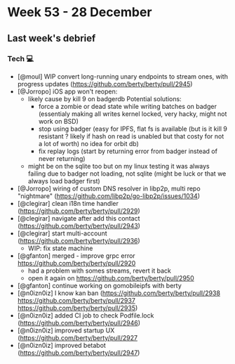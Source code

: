 # Week 53 - 28 December

## Last week's debrief

### Tech :computer:

* [@moul] WIP convert long-running unary endpoints to stream ones, with progress updates (https://github.com/berty/berty/pull/2945)
* [@Jorropo] iOS app won't reopen:
    * likely cause by kill 9 on badgerdb
    Potential solutions:
        * force a zombie or dead state while writing batches on badger (essentialy making all writes kernel locked, very hacky, might not work on BSD)
        * stop using badger (easy for IPFS, flat fs is available (but is it kill 9 resistant ? likely if hash on read is unabled but that costy for not a lot of worth) no idea for orbit db)
        * fix replay logs (start by returning error from badger instead of never returning)
    * might be on the sqlite too but on my linux testing it was always failing due to badger not loading, not sqlite (might be luck or that we always load badger first)
* [@Jorropo] wiring of custom DNS resolver in libp2p, multi repo "nightmare" (https://github.com/libp2p/go-libp2p/issues/1034)
* [@clegirar] clean i18n time handler (https://github.com/berty/berty/pull/2929)
* [@clegirar] navigate after add this contact (https://github.com/berty/berty/pull/2943)
* [@clegirar] start multi-account (https://github.com/berty/berty/pull/2936)
    * WIP: fix state machine
* [@gfanton] merged - improve grpc error https://github.com/berty/berty/pull/2920
    * had a problem with somes streams, revert it back
    * open it again on https://github.com/berty/berty/pull/2950
* [@gfanton] continue working on gomobileipfs with berty
* [@n0izn0iz] I know kan ban (https://github.com/berty/berty/pull/2938 https://github.com/berty/berty/pull/2937 https://github.com/berty/berty/pull/2935)
* [@n0izn0iz] added CI job to check Podfile.lock (https://github.com/berty/berty/pull/2946)
* [@n0izn0iz] improved startup UX (https://github.com/berty/berty/pull/2927
* [@n0izn0iz] improved betabot (https://github.com/berty/berty/pull/2947)
